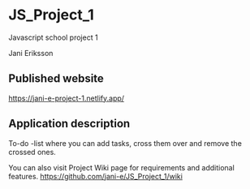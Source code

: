 # JS_Project_1
Javascript school project 1

Jani Eriksson

## Published website

https://jani-e-project-1.netlify.app/

## Application description

To-do -list where you can add tasks, cross them over and remove the crossed ones.

You can also visit Project Wiki page for requirements and additional features.
https://github.com/jani-e/JS_Project_1/wiki
